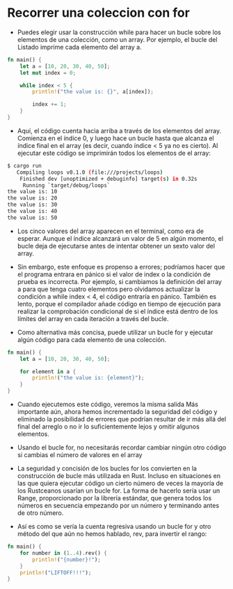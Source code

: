 # Recorrer una coleccion con for

- Puedes elegir usar la construcción while para hacer un bucle sobre los elementos de una colección, como un array. Por ejemplo, el bucle del Listado imprime cada elemento del array a.

```rust
fn main() {
    let a = [10, 20, 30, 40, 50];
    let mut index = 0;

    while index < 5 {
        println!("the value is: {}", a[index]);

        index += 1;
    }
}
```

- Aquí, el código cuenta hacia arriba a través de los elementos del array. Comienza en el índice 0, y luego hace un bucle hasta que alcanza el índice final en el array (es decir, cuando índice < 5 ya no es cierto). Al ejecutar este código se imprimirán todos los elementos de el array:

```bash
$ cargo run
   Compiling loops v0.1.0 (file:///projects/loops)
    Finished dev [unoptimized + debuginfo] target(s) in 0.32s
     Running `target/debug/loops`
the value is: 10
the value is: 20
the value is: 30
the value is: 40
the value is: 50

```

- Los cinco valores del array aparecen en el terminal, como era de esperar. Aunque el índice alcanzará un valor de 5 en algún momento, el bucle deja de ejecutarse antes de intentar obtener un sexto valor del array.

- Sin embargo, este enfoque es propenso a errores; podríamos hacer que el programa entrara en pánico si el valor de index o la condición de prueba es incorrecta. Por ejemplo, si cambiamos la definición del array a para que tenga cuatro elementos pero olvidamos actualizar la condición a while index < 4, el código entraría en pánico. También es lento, porque el compilador añade código en tiempo de ejecución para realizar la comprobación condicional de si el índice está dentro de los límites del array en cada iteración a través del bucle.

- Como alternativa más concisa, puede utilizar un bucle for y ejecutar algún código para cada elemento de una colección.

```rust
fn main() {
    let a = [10, 20, 30, 40, 50];

    for element in a {
        println!("the value is: {element}");
    }
}
```

- Cuando ejecutemos este código, veremos la misma salida Más importante aún, ahora hemos incrementado la seguridad del código y eliminado la posibilidad de errores que podrían resultar de ir más allá del final del arreglo o no ir lo suficientemente lejos y omitir algunos elementos.

- Usando el bucle for, no necesitarás recordar cambiar ningún otro código si cambias el número de valores en el array

- La seguridad y concisión de los bucles for los convierten en la construcción de bucle más utilizada en Rust. Incluso en situaciones en las que quiera ejecutar código un cierto número de veces la mayoría de los Rustceanos usarían un bucle for. La forma de hacerlo sería usar un Range, proporcionado por la librería estándar, que genera todos los números en secuencia empezando por un número y terminando antes de otro número.

- Así es como se vería la cuenta regresiva usando un bucle for y otro método del que aún no hemos hablado, rev, para invertir el rango:

```rust
fn main() {
    for number in (1..4).rev() {
        println!("{number}!");
    }
    println!("LIFTOFF!!!");
}
```
